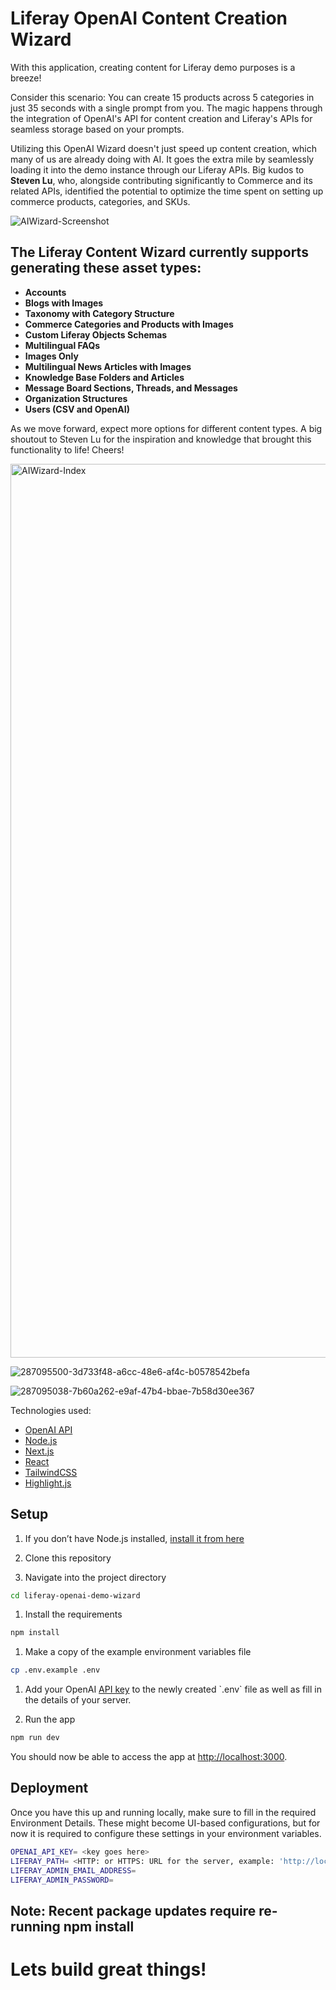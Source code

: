 # Liferay OpenAI Content Creation Wizard 

With this application, creating content for Liferay demo purposes is a breeze!

Consider this scenario: You can create 15 products across 5 categories in just 35 seconds with a single prompt from you. The magic happens through the integration of OpenAI's API for content creation and Liferay's APIs for seamless storage based on your prompts.

Utilizing this OpenAI Wizard doesn't just speed up content creation, which many of us are already doing with AI. It goes the extra mile by seamlessly loading it into the demo instance through our Liferay APIs. Big kudos to **Steven Lu**, who, alongside contributing significantly to Commerce and its related APIs, identified the potential to optimize the time spent on setting up commerce products, categories, and SKUs.
  
![AIWizard-Screenshot](https://github.com/weskempa-liferay/liferay-openai-demo-wizard/assets/68334638/eafd4327-492c-4fcf-81e8-2d3abfa9f8f7)

## The Liferay Content Wizard currently supports generating these asset types: 

- **Accounts**
- **Blogs with Images**
- **Taxonomy with Category Structure**
- **Commerce Categories and Products with Images**
- **Custom Liferay Objects Schemas**
- **Multilingual FAQs**
- **Images Only**
- **Multilingual News Articles with Images**
- **Knowledge Base Folders and Articles**
- **Message Board Sections, Threads, and Messages**
- **Organization Structures**
- **Users (CSV and OpenAI)**

As we move forward, expect more options for different content types. A big shoutout to Steven Lu for the inspiration and knowledge that brought this functionality to life! Cheers!

<img width="1430" alt="AIWizard-Index" src="https://github.com/weskempa-liferay/liferay-openai-demo-wizard/assets/68334638/7b127f61-a191-4fca-8ec9-035860f751fb">

![287095500-3d733f48-a6cc-48e6-af4c-b0578542befa](https://github.com/weskempa-liferay/liferay-openai-demo-wizard/assets/68334638/de136608-8e95-4a74-bc16-08506570d7b9)

![287095038-7b60a262-e9af-47b4-bbae-7b58d30ee367](https://github.com/weskempa-liferay/liferay-openai-demo-wizard/assets/68334638/e7ed2ee8-a369-41da-aae2-deccf4c97b48)


Technologies used:

- [OpenAI API](https://openai.com/api/)
- [Node.js](https://nodejs.org/en/)
- [Next.js](https://nextjs.org/)
- [React](https://reactjs.org/)
- [TailwindCSS](https://tailwindcss.com/)
- [Highlight.js](https://highlightjs.org/)

## Setup

1. If you don’t have Node.js installed, [install it from here](https://nodejs.org/en/)

1. Clone this repository

1. Navigate into the project directory

```bash
cd liferay-openai-demo-wizard
```  

1. Install the requirements

```bash
npm install
```

1. Make a copy of the example environment variables file

```bash
cp .env.example .env
```

1. Add your OpenAI [API key]([https://beta.openai.com/account/api-keys](https://platform.openai.com/account/api-keys)) to the newly created `.env` file as well as fill in the details of your server.

1. Run the app

```bash
npm run dev
```

You should now be able to access the app at [http://localhost:3000](http://localhost:3000). 

## Deployment

Once you have this up and running locally, make sure to fill in the required Environment Details. These might become UI-based configurations, but for now it is required to configure these settings in your environment variables. 

```bash
OPENAI_API_KEY= <key goes here>
LIFERAY_PATH= <HTTP: or HTTPS: URL for the server, example: 'http://localhost:8080' >
LIFERAY_ADMIN_EMAIL_ADDRESS=
LIFERAY_ADMIN_PASSWORD=
```

## Note: Recent package updates require re-running npm install

# Lets build great things!
